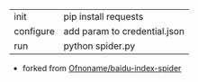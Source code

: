 
|||
|-------|-------|
| init | pip install requests |
| configure| add param to credential.json |
| run | python spider.py |

- forked from [Ofnoname/baidu-index-spider](Ofnoname/baidu-index-spider)

